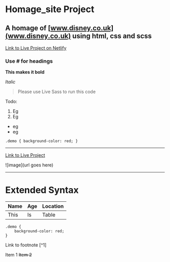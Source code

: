# Homage_site Project

## A homage of [www.disney.co.uk](www.disney.co.uk) using html, css and scss

[Link to Live Project on Netlify](https://lucky-liger-cbcd74.netlify.app/)

### Use # for headings

**This makes it bold**

_Italic_

> Please use Live Sass to run this code

Todo:

1. Eg
2. Eg

- eg
- eg

`.demo {
    background-color: red;
}`

---

[Link to Live Project](https://netlify.com)

![image](url goes here)

---

# Extended Syntax

| Name | Age | Location |
| ---- | --- | -------- |
| This | Is  | Table    |

```
.demo {
    background-color: red;
}
```

Link to footnote [^1]

Item 1
~~Item 2~~
